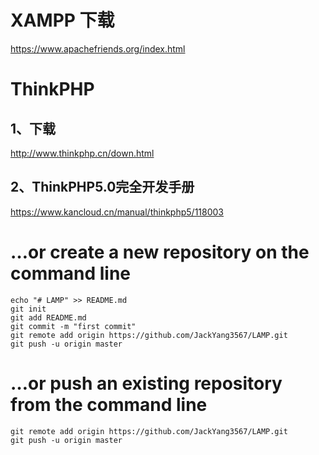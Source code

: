 
# XAMPP 下载
https://www.apachefriends.org/index.html

# ThinkPHP 
## 1、下载
http://www.thinkphp.cn/down.html

## 2、ThinkPHP5.0完全开发手册
https://www.kancloud.cn/manual/thinkphp5/118003


# …or create a new repository on the command line
```
echo "# LAMP" >> README.md
git init
git add README.md
git commit -m "first commit"
git remote add origin https://github.com/JackYang3567/LAMP.git
git push -u origin master
```

# …or push an existing repository from the command line
```
git remote add origin https://github.com/JackYang3567/LAMP.git
git push -u origin master
```
